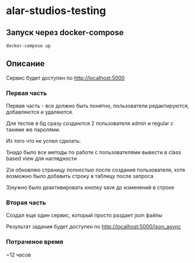 # alar-studios-testing

## Запуск через docker-compose

`docker-compose up`

## Описание

Сервис будет доступен по <http://localhost:5000>

### Первая часть

Первая часть - все должно быть понятно, пользователи редактируются, добавляются и удаляются.

Для тестов в бд сразу создаются 2 пользователя admin и regular c такими же паролями.

Из того что не успел сделать:

1)надо было все методы по работе с пользователями вывести в class based view для наглядности

2)я обновляю страницу полностью после создания пользователя, хотя возможно было добавить строку в таблицу после запроса

3)нужно было деактивировать кнопку save до изменений в строке

### Вторая часть

Создал еще один сервис, который просто раздает json файлы

Результат задания будет доступен по <http://localhost:5000/json_async>

### Потраченое время

~12 часов
